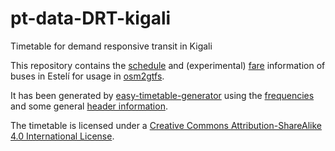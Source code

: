 # pt-data-DRT-kigali
Timetable for demand responsive transit in Kigali

This repository contains the [schedule](timetable.json) and (experimental) [fare](fares.json) information
of buses in Estelí for usage in [osm2gtfs](https://github.com/grote/osm2gtfs).

It has been generated by [easy-timetable-generator](https://github.com/mapanica/easy-timetable-generator)
using the [frequencies](frequencies.csv) and some general [header information](header.json).

The timetable is licensed under a
[Creative Commons Attribution-ShareAlike 4.0 International License](LICENSE.md).
